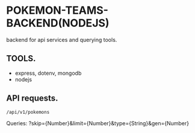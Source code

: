 # POKEMON-TEAMS-BACKEND(NODEJS)  

backend for api services and querying tools.  

## TOOLS.  

* express, dotenv, mongodb
* nodejs

## API requests.

```
/api/v1/pokemons
```
Queries: ?skip={Number}&limit={Number}&type={String}&gen={Number}
